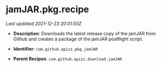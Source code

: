 # jamJAR.pkg.recipe

_Last updated 2021-12-23 20:01:50Z_

- **Description**: Downloads the latest release copy of the jamJAR from Github and creates a package of the jamJAR postflight script.

- **Identifier**: `com.github.apizz.pkg.jamJAR`

- **Parent Recipes**: `com.github.apizz.download.jamJAR`
